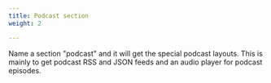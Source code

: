 ```yaml
---
title: Podcast section
weight: 2

---
```


Name a section "podcast" and it will get the special podcast layouts. This is mainly to get podcast RSS and JSON feeds and an audio player for podcast episodes.